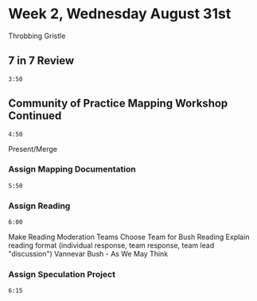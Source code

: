 # Week 2, Wednesday August 31st


Throbbing Gristle

## 7 in 7 Review
`3:50`


## Community of Practice Mapping Workshop Continued
`4:50`

Present/Merge


### Assign Mapping Documentation
`5:50`

### Assign Reading
`6:00`

Make Reading Moderation Teams
Choose Team for Bush Reading
Explain reading format (individual response, team response, team lead "discussion")
Vannevar Bush - As We May Think


### Assign Speculation Project
`6:15`
